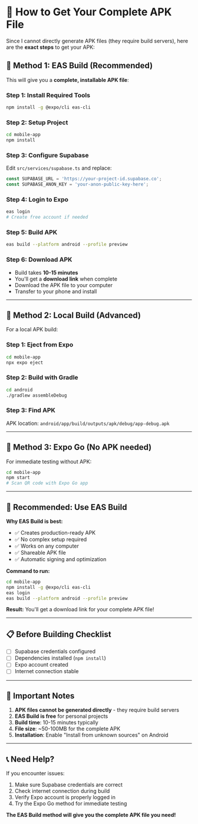 # 🚀 How to Get Your Complete APK File

Since I cannot directly generate APK files (they require build servers), here are the **exact steps** to get your APK:

## 🎯 **Method 1: EAS Build (Recommended)**

This will give you a **complete, installable APK file**:

### **Step 1: Install Required Tools**
```bash
npm install -g @expo/cli eas-cli
```

### **Step 2: Setup Project**
```bash
cd mobile-app
npm install
```

### **Step 3: Configure Supabase**
Edit `src/services/supabase.ts` and replace:
```typescript
const SUPABASE_URL = 'https://your-project-id.supabase.co';
const SUPABASE_ANON_KEY = 'your-anon-public-key-here';
```

### **Step 4: Login to Expo**
```bash
eas login
# Create free account if needed
```

### **Step 5: Build APK**
```bash
eas build --platform android --profile preview
```

### **Step 6: Download APK**
- Build takes **10-15 minutes**
- You'll get a **download link** when complete
- Download the APK file to your computer
- Transfer to your phone and install

---

## 🔧 **Method 2: Local Build (Advanced)**

For a local APK build:

### **Step 1: Eject from Expo**
```bash
cd mobile-app
npx expo eject
```

### **Step 2: Build with Gradle**
```bash
cd android
./gradlew assembleDebug
```

### **Step 3: Find APK**
APK location: `android/app/build/outputs/apk/debug/app-debug.apk`

---

## 📱 **Method 3: Expo Go (No APK needed)**

For immediate testing without APK:

```bash
cd mobile-app
npm start
# Scan QR code with Expo Go app
```

---

## 🎯 **Recommended: Use EAS Build**

**Why EAS Build is best:**
- ✅ Creates production-ready APK
- ✅ No complex setup required
- ✅ Works on any computer
- ✅ Shareable APK file
- ✅ Automatic signing and optimization

**Command to run:**
```bash
cd mobile-app
npm install -g @expo/cli eas-cli
eas login
eas build --platform android --profile preview
```

**Result:** You'll get a download link for your complete APK file!

---

## 📋 **Before Building Checklist**

- [ ] Supabase credentials configured
- [ ] Dependencies installed (`npm install`)
- [ ] Expo account created
- [ ] Internet connection stable

---

## 🚨 **Important Notes**

1. **APK files cannot be generated directly** - they require build servers
2. **EAS Build is free** for personal projects
3. **Build time**: 10-15 minutes typically
4. **File size**: ~50-100MB for the complete APK
5. **Installation**: Enable "Install from unknown sources" on Android

---

## 📞 **Need Help?**

If you encounter issues:
1. Make sure Supabase credentials are correct
2. Check internet connection during build
3. Verify Expo account is properly logged in
4. Try the Expo Go method for immediate testing

**The EAS Build method will give you the complete APK file you need!**